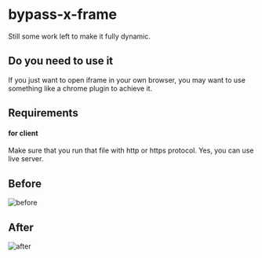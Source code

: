# bypass-x-frame

Still some work left to make it fully dynamic.

## Do you need to use it
If you just want to open iframe in your own browser, you may want to use something like a chrome plugin to achieve it. 

## Requirements
#### for client 
Make sure that you run that file with http or https protocol. Yes, you can use live server. 

## Before

![before](./images/before.png)

## After

![after](./images/after.png)
